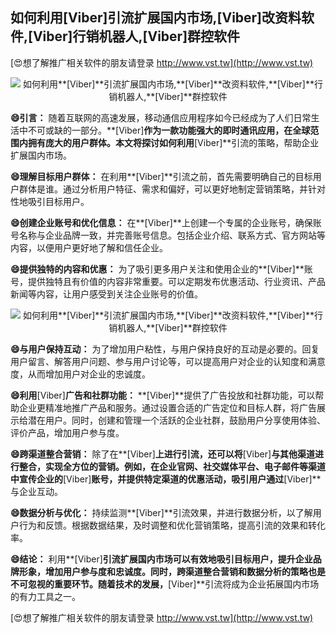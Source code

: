 ## **如何利用**[Viber]**引流扩展国内市场,**[Viber]**改资料软件,**[Viber]**行销机器人,**[Viber]**群控软件**

[😍想了解推广相关软件的朋友请登录 http://www.vst.tw](http://www.vst.tw)

 <center><img src="https://vst.tw/MP4/tuiguang/png/6.png" alt="如何利用**[Viber]**引流扩展国内市场,**[Viber]**改资料软件,**[Viber]**行销机器人,**[Viber]**群控软件"></center>

**😄引言：**
随着互联网的高速发展，移动通信应用程序如今已经成为了人们日常生活中不可或缺的一部分。**[Viber]**作为一款功能强大的即时通讯应用，在全球范围内拥有庞大的用户群体。本文将探讨如何利用**[Viber]**引流的策略，帮助企业扩展国内市场。

**😄理解目标用户群体：**
在利用**[Viber]**引流之前，首先需要明确自己的目标用户群体是谁。通过分析用户特征、需求和偏好，可以更好地制定营销策略，并针对性地吸引目标用户。

**😄创建企业账号和优化信息：**
在**[Viber]**上创建一个专属的企业账号，确保账号名称与企业品牌一致，并完善账号信息。包括企业介绍、联系方式、官方网站等内容，以便用户更好地了解和信任企业。

**😄提供独特的内容和优惠：**
为了吸引更多用户关注和使用企业的**[Viber]**账号，提供独特且有价值的内容非常重要。可以定期发布优惠活动、行业资讯、产品新闻等内容，让用户感受到关注企业账号的价值。

 <center><img src="https://vst.tw/MP4/tuiguang/png/5.png" alt="如何利用**[Viber]**引流扩展国内市场,**[Viber]**改资料软件,**[Viber]**行销机器人,**[Viber]**群控软件"></center>

**😄与用户保持互动：**
为了增加用户粘性，与用户保持良好的互动是必要的。回复用户留言、解答用户问题、参与用户讨论等，可以提高用户对企业的认知度和满意度，从而增加用户对企业的忠诚度。

**😄利用**[Viber]**广告和社群功能：**
**[Viber]**提供了广告投放和社群功能，可以帮助企业更精准地推广产品和服务。通过设置合适的广告定位和目标人群，将广告展示给潜在用户。同时，创建和管理一个活跃的企业社群，鼓励用户分享使用体验、评价产品，增加用户参与度。

**😄跨渠道整合营销：**
除了在**[Viber]**上进行引流，还可以将**[Viber]**与其他渠道进行整合，实现全方位的营销。例如，在企业官网、社交媒体平台、电子邮件等渠道中宣传企业的**[Viber]**账号，并提供特定渠道的优惠活动，吸引用户通过**[Viber]**与企业互动。

**😄数据分析与优化：**
持续监测**[Viber]**引流效果，并进行数据分析，以了解用户行为和反馈。根据数据结果，及时调整和优化营销策略，提高引流的效果和转化率。

**😄结论：**
利用**[Viber]**引流扩展国内市场可以有效地吸引目标用户，提升企业品牌形象，增加用户参与度和忠诚度。同时，跨渠道整合营销和数据分析的策略也是不可忽视的重要环节。随着技术的发展，**[Viber]**引流将成为企业拓展国内市场的有力工具之一。

[😍想了解推广相关软件的朋友请登录 http://www.vst.tw](http://www.vst.tw)



